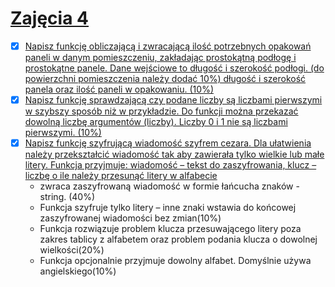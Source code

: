 # [Zajęcia 4](lab4.pdf)
- [x] [Napisz funkcję obliczającą i zwracającą ilość potrzebnych opakowań paneli w danym
pomieszczeniu, zakładając prostokątną podłogę i prostokątne panele. Dane wejściowe to długość i
szerokość podłogi. (do powierzchni pomieszczenia należy dodać 10%) długość i szerokość panela
oraz ilość paneli w opakowaniu. (10%)](./ZAD_1)
- [x] [Napisz funkcję sprawdzającą czy podane liczby są liczbami pierwszymi w szybszy sposób niż w
przykładzie. Do funkcji można przekazać dowolną liczbę argumentów (liczby). Liczby 0 i 1 nie są
liczbami pierwszymi. (10%)](./ZAD_2)
- [x] [Napisz funkcję szyfrującą wiadomość szyfrem cezara. Dla ułatwienia należy przekształcić
wiadomość tak aby zawierała tylko wielkie lub małe litery.
Funkcja przyjmuje:
wiadomość – tekst do zaszyfrowania,
klucz – liczbę o ile należy przesunąć litery w alfabecie](./ZAD_3)
	- zwraca zaszyfrowaną wiadomość w formie łańcucha znaków -string. (40%)
	- Funkcja szyfruje tylko litery – inne znaki wstawia do końcowej zaszyfrowanej wiadomości
bez zmian(10%)
	- Funkcja rozwiązuje problem klucza przesuwającego litery poza zakres tablicy z alfabetem
oraz problem podania klucza o dowolnej wielkości(20%)
	- Funkcja opcjonalnie przyjmuje dowolny alfabet. Domyślnie używa angielskiego(10%)

